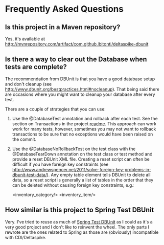 # Frequently Asked Questions

## Is this project in a Maven repository?
Yes, it's available at http://mvnrepository.com/artifact/com.github.lbitonti/deltaspike-dbunit

## Is there a way to clear out the Database when tests are complete?
The recommendation from DBUnit is that you have a good database setup and don't cleanup (see http://www.dbunit.org/bestpractices.html#nocleanup).  That being said there are occasions where you might want to cleanup your database after every test.

There are a couple of strategies that you can use:

1) Use the @DatabaseTest annotation and rollback after each test.  See the section on Transactions in the project [readme](index.html).  This approach can work work for many tests, however, sometimes you may not want to rollback transactions to be sure that no exceptions would have been raised on the commit.

2) Use the @DatabaseNoRollbackTest on the test class with the @DatabaseTearDown annotation on the test class or test method and provide a reset DBUnit XML file.  Creating a reset script can often be difficult if you have foreign key constraints (see http://www.andrewspencer.net/2011/solve-foreign-key-problems-in-dbunit-test-data/).  Any empty table element tells DBUnit to delete all data, so a reset script is generally a list of tables in the order that they can be deleted without causing foreign key constraints, e.g.:

    <inventory_category/>
    <inventory_item/>

## How similar is this project to Spring Test DBUnit
Very. I've tried to reuse as much of [Spring Test DBUnit](https://springtestdbunit.github.io/spring-test-dbunit/) as I could as it's a very good project and I don't like to reinvent the wheel. The only parts I rewrote are the ones related to Spring as those are (obviously) incompatible with CDI/Deltaspike.
